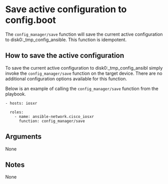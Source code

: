 # Save active configuration to config.boot
The `config_manager/save` function will save the current active configuration to
disk0:_tmp_config_ansible. This function is idempotent.

## How to save the active configuration
To save the current active configuration to disk0:_tmp_config_ansibl simply
invoke the `config_manager/save` function on the target device. There are no
additional configuration options available for this function.

Below is an example of calling the `config_manager/save` function from the playbook.

```
- hosts: iosxr

  roles:
    - name: ansible-network.cisco_iosxr
      function: config_manager/save
```

## Arguments

None

## Notes
None
